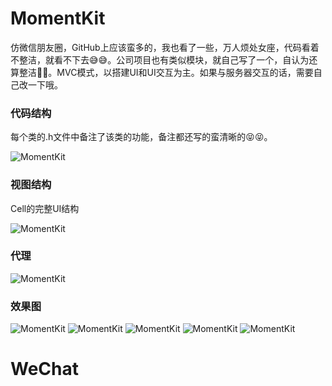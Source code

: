 # MomentKit

仿微信朋友圈，GitHub上应该蛮多的，我也看了一些，万人烦处女座，代码看着不整洁，就看不下去😅😅。公司项目也有类似模块，就自己写了一个，自认为还算整洁🤣🤣。MVC模式，以搭建UI和UI交互为主。如果与服务器交互的话，需要自己改一下哦。

### 代码结构

每个类的.h文件中备注了该类的功能，备注都还写的蛮清晰的😝😝。

![MomentKit](https://raw.githubusercontent.com/AlanZhangQ/WeChat/master/Screenshot/screenshot_01.png)

### 视图结构

Cell的完整UI结构

![MomentKit](https://raw.githubusercontent.com/AlanZhangQ/WeChat/master/Screenshot/screenshot_02.png)

### 代理

![MomentKit](https://raw.githubusercontent.com/AlanZhangQ/WeChat/master/Screenshot/screenshot_03.png)

### 效果图

![MomentKit](https://github.com/AlanZhangQ/WeChat/tree/master/Screenshot/screenshot.gif)
![MomentKit](https://raw.githubusercontent.com/AlanZhangQ/WeChat/master/Screenshot/screenshot_04.png)
![MomentKit](https://raw.githubusercontent.com/AlanZhangQ/WeChat/master/Screenshot/screenshot_05.png)
![MomentKit](https://raw.githubusercontent.com/AlanZhangQ/WeChat/master/Screenshot/screenshot_06.png)
![MomentKit](https://github.com/AlanZhangQ/WeChat/blob/master/Screenshot/screenshot_07.png)

# WeChat
